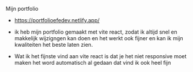 Mijn portfolio 

- https://portfolioefedev.netlify.app/
- ik heb mijn portfolio gemaakt met vite react,
  zodat ik altijd snel en makkelijk wijzigngen kan doen en het werkt ook fijner
  en kan ik mijn kwaliteiten het beste laten zien.

- Wat ik het fijnste vind aan vite react is dat je het niet responsive moet maken
  het word automatisch al gedaan dat vind ik ook heel fijn 
